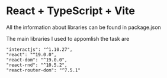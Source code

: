 # React + TypeScript + Vite

All the information about libraries can be found in package.json

The main libraries I used to appomlish the task are

    "interactjs": "^1.10.27",
    "react": "^19.0.0",
    "react-dom": "^19.0.0",
    "react-rnd": "^10.5.2",
    "react-router-dom": "^7.5.1"

